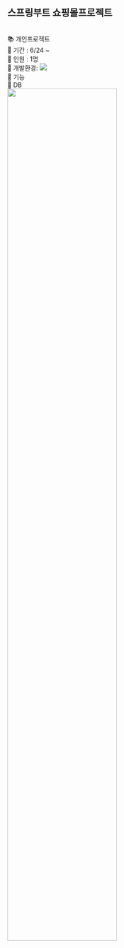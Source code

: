 ## 스프링부트 쇼핑몰프로젝트
<br>
📚 개인프로젝트<br>
📆 기간 : 6/24 ~ <br>
👩 인원 : 1명<br>
🔨 개발환경:

 <img src="https://img.shields.io/badge/TypeScript-#E34F26?style=flat&logo=TypeScript&logoColor=white"/>
<br>
🔨 기능<br>
📑 DB <br>
<img src='https://github.com/minkyi2180/BootShop/assets/130128767/80dfd680-69f2-450d-aa82-d343425271cc' width='70%'>
